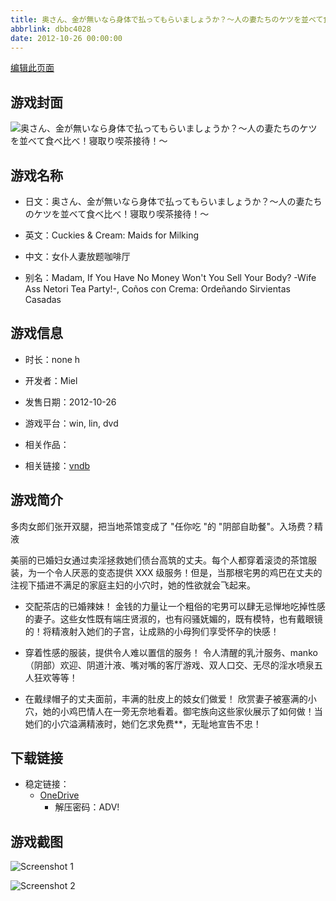 ```yaml
---
title: 奥さん、金が無いなら身体で払ってもらいましょうか？～人の妻たちのケツを並べて食べ比べ！寝取り喫茶接待！～
abbrlink: dbbc4028
date: 2012-10-26 00:00:00
---
```

[编辑此页面](https://github.com/ACG-3/ADV3-source/blob/main/source/_posts/games/%E5%A5%A5%E3%81%95%E3%82%93%E3%80%81%E9%87%91%E3%81%8C%E7%84%A1%E3%81%84%E3%81%AA%E3%82%89%E8%BA%AB%E4%BD%93%E3%81%A7%E6%89%95%E3%81%A3%E3%81%A6%E3%82%82%E3%82%89%E3%81%84%E3%81%BE%E3%81%97%E3%82%87%E3%81%86%E3%81%8B%EF%BC%9F%EF%BD%9E%E4%BA%BA%E3%81%AE%E5%A6%BB%E3%81%9F%E3%81%A1%E3%81%AE%E3%82%B1%E3%83%84%E3%82%92%E4%B8%A6%E3%81%B9%E3%81%A6%E9%A3%9F%E3%81%B9%E6%AF%94%E3%81%B9%EF%BC%81%E5%AF%9D%E5%8F%96%E3%82%8A%E5%96%AB%E8%8C%B6%E6%8E%A5%E5%BE%85%EF%BC%81%EF%BD%9E.md)

## 游戏封面

![奥さん、金が無いなら身体で払ってもらいましょうか？～人の妻たちのケツを並べて食べ比べ！寝取り喫茶接待！～](https://pan.timero.xyz/d/onedrive/img_lib_001/%E5%A5%A5%E3%81%95%E3%82%93%E3%80%81%E9%87%91%E3%81%8C%E7%84%A1%E3%81%84%E3%81%AA%E3%82%89%E8%BA%AB%E4%BD%93%E3%81%A7%E6%89%95%E3%81%A3%E3%81%A6%E3%82%82%E3%82%89%E3%81%84%E3%81%BE%E3%81%97%E3%82%87%E3%81%86%E3%81%8B%EF%BC%9F%EF%BD%9E%E4%BA%BA%E3%81%AE%E5%A6%BB%E3%81%9F%E3%81%A1%E3%81%AE%E3%82%B1%E3%83%84%E3%82%92%E4%B8%A6%E3%81%B9%E3%81%A6%E9%A3%9F%E3%81%B9%E6%AF%94%E3%81%B9%EF%BC%81%E5%AF%9D%E5%8F%96%E3%82%8A%E5%96%AB%E8%8C%B6%E6%8E%A5%E5%BE%85%EF%BC%81%EF%BD%9E_cover.avif)


## 游戏名称

- 日文：奥さん、金が無いなら身体で払ってもらいましょうか？～人の妻たちのケツを並べて食べ比べ！寝取り喫茶接待！～
- 英文：Cuckies & Cream: Maids for Milking
- 中文：女仆人妻放题咖啡厅

- 别名：Madam, If You Have No Money Won't You Sell Your Body? -Wife Ass Netori Tea Party!-, Coños con Crema: Ordeñando Sirvientas Casadas


## 游戏信息

- 时长：none h
- 开发者：Miel
- 发售日期：2012-10-26
- 游戏平台：win, lin, dvd
- 相关作品：

- 相关链接：[vndb](https://vndb.org/v11412)


## 游戏简介

多肉女郎们张开双腿，把当地茶馆变成了 "任你吃 "的 "阴部自助餐"。入场费？精液

美丽的已婚妇女通过卖淫拯救她们债台高筑的丈夫。每个人都穿着滚烫的茶馆服装，为一个令人厌恶的变态提供 XXX 级服务！但是，当那根宅男的鸡巴在丈夫的注视下插进不满足的家庭主妇的小穴时，她的性欲就会飞起来。

* 交配茶店的已婚辣妹！
金钱的力量让一个粗俗的宅男可以肆无忌惮地吃掉性感的妻子。这些女性既有端庄贤淑的，也有闷骚妩媚的，既有模特，也有戴眼镜的！将精液射入她们的子宫，让成熟的小母狗们享受怀孕的快感！

* 穿着性感的服装，提供令人难以置信的服务！
令人清醒的乳汁服务、manko（阴部）欢迎、阴道汁液、嘴对嘴的客厅游戏、双人口交、无尽的淫水喷泉五人狂欢等等！

* 在戴绿帽子的丈夫面前，丰满的肚皮上的妓女们做爱！
欣赏妻子被塞满的小穴，她的小鸡巴情人在一旁无奈地看着。御宅族向这些家伙展示了如何做！当她们的小穴溢满精液时，她们乞求免费**，无耻地宣告不忠！




## 下载链接

- 稳定链接：
    - [OneDrive](https://pan.timero.xyz/onedrive/adv_lib_001/%E5%A5%A5%E3%81%95%E3%82%93%E3%80%81%E9%87%91%E3%81%8C%E7%84%A1%E3%81%84%E3%81%AA%E3%82%89%E8%BA%AB%E4%BD%93%E3%81%A7%E6%89%95%E3%81%A3%E3%81%A6%E3%82%82%E3%82%89%E3%81%84%E3%81%BE%E3%81%97%E3%82%87%E3%81%86%E3%81%8B%EF%BC%9F%EF%BD%9E%E4%BA%BA%E3%81%AE%E5%A6%BB%E3%81%9F%E3%81%A1%E3%81%AE%E3%82%B1%E3%83%84%E3%82%92%E4%B8%A6%E3%81%B9%E3%81%A6%E9%A3%9F%E3%81%B9%E6%AF%94%E3%81%B9%EF%BC%81%E5%AF%9D%E5%8F%96%E3%82%8A%E5%96%AB%E8%8C%B6%E6%8E%A5%E5%BE%85%EF%BC%81%EF%BD%9E)
        - 解压密码：ADV!



## 游戏截图


![Screenshot 1](https://pan.timero.xyz/d/onedrive/img_lib_001/%E5%A5%A5%E3%81%95%E3%82%93%E3%80%81%E9%87%91%E3%81%8C%E7%84%A1%E3%81%84%E3%81%AA%E3%82%89%E8%BA%AB%E4%BD%93%E3%81%A7%E6%89%95%E3%81%A3%E3%81%A6%E3%82%82%E3%82%89%E3%81%84%E3%81%BE%E3%81%97%E3%82%87%E3%81%86%E3%81%8B%EF%BC%9F%EF%BD%9E%E4%BA%BA%E3%81%AE%E5%A6%BB%E3%81%9F%E3%81%A1%E3%81%AE%E3%82%B1%E3%83%84%E3%82%92%E4%B8%A6%E3%81%B9%E3%81%A6%E9%A3%9F%E3%81%B9%E6%AF%94%E3%81%B9%EF%BC%81%E5%AF%9D%E5%8F%96%E3%82%8A%E5%96%AB%E8%8C%B6%E6%8E%A5%E5%BE%85%EF%BC%81%EF%BD%9E_Screenshot_1.avif)

![Screenshot 2](https://pan.timero.xyz/d/onedrive/img_lib_001/%E5%A5%A5%E3%81%95%E3%82%93%E3%80%81%E9%87%91%E3%81%8C%E7%84%A1%E3%81%84%E3%81%AA%E3%82%89%E8%BA%AB%E4%BD%93%E3%81%A7%E6%89%95%E3%81%A3%E3%81%A6%E3%82%82%E3%82%89%E3%81%84%E3%81%BE%E3%81%97%E3%82%87%E3%81%86%E3%81%8B%EF%BC%9F%EF%BD%9E%E4%BA%BA%E3%81%AE%E5%A6%BB%E3%81%9F%E3%81%A1%E3%81%AE%E3%82%B1%E3%83%84%E3%82%92%E4%B8%A6%E3%81%B9%E3%81%A6%E9%A3%9F%E3%81%B9%E6%AF%94%E3%81%B9%EF%BC%81%E5%AF%9D%E5%8F%96%E3%82%8A%E5%96%AB%E8%8C%B6%E6%8E%A5%E5%BE%85%EF%BC%81%EF%BD%9E_Screenshot_2.avif)

